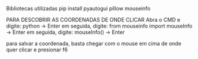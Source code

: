 Bibliotecas utilizadas
pip install pyautogui pillow mouseinfo


PARA DESCOBRIR AS COORDENADAS DE ONDE CLICAR
Abra o CMD e digite: python -> Enter
em seguida, digite: from mouseinfo import mouseInfo -> Enter
em seguida, digite: mouseInfo() -> Enter

para salvar a coordenada, basta chegar com o mouse em cima de onde quer clicar e presionar f6
